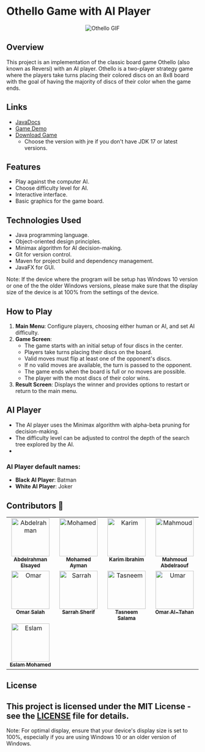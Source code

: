 # Othello Game with AI Player

<div align="center">
    <img src="https://github.com/SemoMoh/Othello-Game-with-AI-player/assets/131382032/048ba0d0-15ba-48b0-97e7-8a257cddcaef" alt="Othello GIF">
</div>


## Overview

This project is an implementation of the classic board game Othello (also known as Reversi) with an AI player. Othello is a two-player strategy game where the players take turns placing their colored discs on an 8x8 board with the goal of having the majority of discs of their color when the game ends.

## Links
- [JavaDocs](https://semomoh.github.io/Othello-Game-with-AI-player/com.cse.ai.othellogame/module-summary.html)
- [Game Demo](https://www.youtube.com/watch?v=IXwt6i9gb7w&lc=Ugxq-iJzZZxt094c0q54AaABAg) 
- [Download Game](https://drive.google.com/drive/u/1/folders/1cmy4UNAc_ssc8r2DEd2ZSSEjbg6zXx_c)
    - Choose the version with jre if you don't have JDK 17 or latest versions.

## Features

- Play against the computer AI.
- Choose difficulty level for AI.
- Interactive interface.
- Basic graphics for the game board.

## Technologies Used

- Java programming language.
- Object-oriented design principles.
- Minimax algorithm for AI decision-making.
- Git for version control.
- Maven for project build and dependency management.
- JavaFX for GUI.


Note: If the device where the program will be setup has Windows 10 version or one of the the older Windows versions, please make sure that the display size of the device is at 100% from the settings of the device.

## How to Play

1. **Main Menu**: Configure players, choosing either human or AI, and set AI difficulty.
2. **Game Screen**: 
    - The game starts with an initial setup of four discs in the center.
    - Players take turns placing their discs on the board.
    - Valid moves must flip at least one of the opponent's discs.
    - If no valid moves are available, the turn is passed to the opponent.
    - The game ends when the board is full or no moves are possible.
    - The player with the most discs of their color wins.
3. **Result Screen**: Displays the winner and provides options to restart or return to the main menu.


## AI Player

- The AI player uses the Minimax algorithm with alpha-beta pruning for decision-making.
- The difficulty level can be adjusted to control the depth of the search tree explored by the AI.
- 
### AI Player default names:
- **Black AI Player**: Batman
- **White AI Player**: Joker

## Contributors 🤝
<table align="center">
  <tbody>
    <tr>
      <td align="center" valign="top" width="25%"><a href="https://github.com/d3cypherd"><img src="https://avatars.githubusercontent.com/u/108687433?v=4" width="100px;" alt="Abdelrahman"/><br /><sub><b>Abdelrahman Elsayed</b></sub></a><br/></td>
      <td align="center" valign="top" width="25%"><a href="https://github.com/jokr0000"><img src="https://avatars.githubusercontent.com/u/131316529?v=4" width="100px;" alt="Mohamed"/><br /><sub><b>Mohamed Ayman</b></sub></a><br /></td>
      <td align="center" valign="top" width="25%"><a href="https://github.com/Karim-308"><img src="https://avatars.githubusercontent.com/u/105867500?v=4" width="100px;" alt="Karim"/><br /><sub><b>Karim Ibrahim</b></sub></a><br /></td>
      <td align="center" valign="top" width="25%"><a href="https://github.com/Mahmoud-Abdelraouf"><img src="https://avatars.githubusercontent.com/u/90259729?v=4" width="100px;" alt="Mahmoud"/><br /><sub><b>Mahmoud Abdelraouf</b></sub></a><br /></td>
    </tr>
    <tr>
      <td align="center" valign="top" width="25%"><a href="https://github.com/Omar5033"><img src="https://avatars.githubusercontent.com/u/132155550?v=4" width="100px;" alt="Omar"/><br /><sub><b>Omar Salah</b></sub></a><br /></td>
      <td align="center" valign="top" width="25%"><a href="https://github.com/Sarrah-Sherif"><img src="https://github.com/Sarrah-Sherif.png" width="100px;" alt="Sarrah"/><br /><sub><b>Sarrah Sherif</b></sub></a><br /></td>
      <td align="center" valign="top" width="25%"><a href="https://github.com/tasneem-elhady"><img src="https://github.com/tasneem-elhady.png" width="100px;" alt="Tasneem"/><br /><sub><b>Tasneem Salama</b></sub></a><br /></td>
      <td align="center" valign="top" width="25%"><a href="https://github.com/UmarTahanix"><img src="https://github.com/UmarTahanix.png" width="100px;" alt="Umar"/><br /><sub><b>Omar Al-Tahan</b></sub></a><br /></td>
    </tr>
      <tr>
          <td align="center" valign="top" width="25%"><a href="https://github.com/SemoMoh"><img src="https://github.com/SemoMoh.png" width="100px;" alt="Eslam"/><br /><sub><b>Eslam Mohamed</b></sub></a><br /></td>
      </tr>
  </tbody>
</table>

## License

This project is licensed under the MIT License - see the [LICENSE](LICENSE) file for details.
---

Note: For optimal display, ensure that your device's display size is set to 100%, especially if you are using Windows 10 or an older version of Windows.

